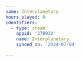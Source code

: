 ```yaml
---
name: Interplanetary
hours_played: 0
identifiers:
  - type: steam
    appid: '278910'
    name: Interplanetary
    synced_on: '2024-07-04'

---
```

